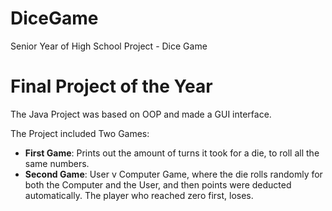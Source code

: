 # DiceGame
Senior Year of High School Project - Dice Game 

# **Final Project of the Year**
The Java Project was based on OOP and made a GUI interface. 

The Project included Two Games: 
  - **First Game**: Prints out the amount of turns it took for a die, to roll all the same numbers. 
  - **Second Game**: User v Computer Game, where the die rolls randomly for both the Computer and 
                       the User, and then points were deducted automatically. The player who reached
                       zero first, loses. 
